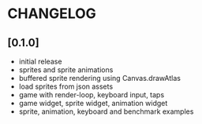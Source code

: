 # CHANGELOG

## [0.1.0]
- initial release
- sprites and sprite animations
- buffered sprite rendering using Canvas.drawAtlas
- load sprites from json assets
- game with render-loop, keyboard input, taps
- game widget, sprite widget, animation widget
- sprite, animation, keyboard and benchmark examples
